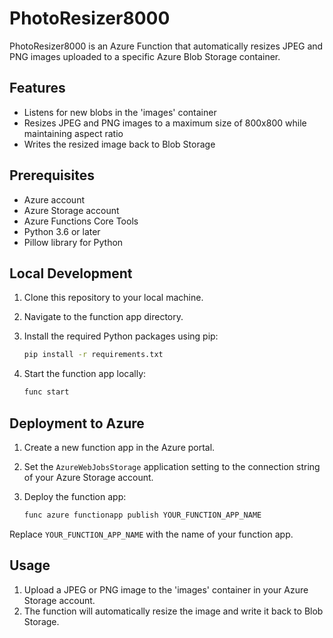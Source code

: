 # PhotoResizer8000

PhotoResizer8000 is an Azure Function that automatically resizes JPEG and PNG images uploaded to a specific Azure Blob Storage container.

## Features

- Listens for new blobs in the 'images' container
- Resizes JPEG and PNG images to a maximum size of 800x800 while maintaining aspect ratio
- Writes the resized image back to Blob Storage

## Prerequisites

- Azure account
- Azure Storage account
- Azure Functions Core Tools
- Python 3.6 or later
- Pillow library for Python

## Local Development

1. Clone this repository to your local machine.
2. Navigate to the function app directory.
3. Install the required Python packages using pip:

    ```bash
    pip install -r requirements.txt
    ```

4. Start the function app locally:

    ```bash
    func start
    ```

## Deployment to Azure

1. Create a new function app in the Azure portal.
2. Set the `AzureWebJobsStorage` application setting to the connection string of your Azure Storage account.
3. Deploy the function app:

    ```bash
    func azure functionapp publish YOUR_FUNCTION_APP_NAME
    ```

Replace `YOUR_FUNCTION_APP_NAME` with the name of your function app.

## Usage

1. Upload a JPEG or PNG image to the 'images' container in your Azure Storage account.
2. The function will automatically resize the image and write it back to Blob Storage.